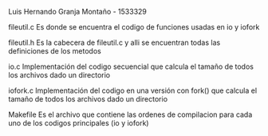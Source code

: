 Luis Hernando Granja Montaño - 1533329

fileutil.c 
Es donde se encuentra el codigo de funciones usadas en io y iofork

fileutil.h
Es la cabecera de fileutil.c y alli se encuentran todas las definiciones de los metodos

io.c
Implementación del codigo secuencial que calcula el tamaño de todos los archivos dado un directorio

iofork.c
Implementación del codigo en una versión con fork() que calcula el tamaño de todos los archivos dado un directorio

Makefile
Es el archivo que contiene las ordenes de compilacion para cada uno de los codigos principales (io y iofork)
